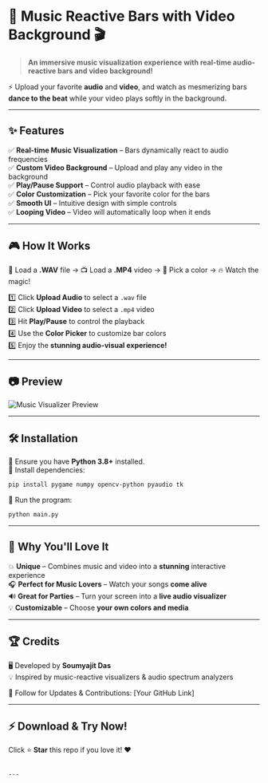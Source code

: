 
# 🎵 Music Reactive Bars with Video Background 🎬  

> **An immersive music visualization experience with real-time audio-reactive bars and video background!**  

⚡ Upload your favorite **audio** and **video**, and watch as mesmerizing bars **dance to the beat** while your video plays softly in the background.  

---

## ✨ Features  
✅ **Real-time Music Visualization** – Bars dynamically react to audio frequencies  
✅ **Custom Video Background** – Upload and play any video in the background  
✅ **Play/Pause Support** – Control audio playback with ease  
✅ **Color Customization** – Pick your favorite color for the bars  
✅ **Smooth UI** – Intuitive design with simple controls  
✅ **Looping Video** – Video will automatically loop when it ends  

---

## 🎮 How It Works  
🎼 Load a **.WAV** file → 📺 Load a **.MP4** video → 🎨 Pick a color → 🔥 Watch the magic!  

1️⃣ Click **Upload Audio** to select a `.wav` file  
2️⃣ Click **Upload Video** to select a `.mp4` video  
3️⃣ Hit **Play/Pause** to control the playback  
4️⃣ Use the **Color Picker** to customize bar colors  
5️⃣ Enjoy the **stunning audio-visual experience!**  

---

## 📷 Preview  
![Music Visualizer Preview](https://your-image-link-here.com/preview.gif)  

---

## 🛠 Installation  
🔹 Ensure you have **Python 3.8+** installed.  
🔹 Install dependencies:  

```bash
pip install pygame numpy opencv-python pyaudio tk
```

🔹 Run the program:  

```bash
python main.py
```

---

## 🚀 Why You'll Love It  
💥 **Unique** – Combines music and video into a **stunning** interactive experience  
🎧 **Perfect for Music Lovers** – Watch your songs **come alive**  
🔊 **Great for Parties** – Turn your screen into a **live audio visualizer**  
💡 **Customizable** – Choose **your own colors and media**  

---

## 🏆 Credits  
🖥️ Developed by **Soumyajit Das**  
💡 Inspired by music-reactive visualizers & audio spectrum analyzers  

🔗 Follow for Updates & Contributions: [Your GitHub Link]  

---

## ⚡ Download & Try Now!  
Click ⭐ **Star** this repo if you love it! ❤️  
```

---
